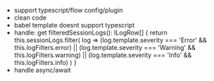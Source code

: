 - support typescript/flow config/plugin
- clean code
- babel template doesnt support typescript
- handle:
  get filteredSessionLogs(): ILogRow[] {
    return this.sessionLogs.filter(
      log =>
        (log.template.severity === 'Error' && this.logFilters.error) ||
        (log.template.severity === 'Warning' && this.logFilters.warning) ||
        (log.template.severity === 'Info' && this.logFilters.info)
    )
  }
- handle async/await